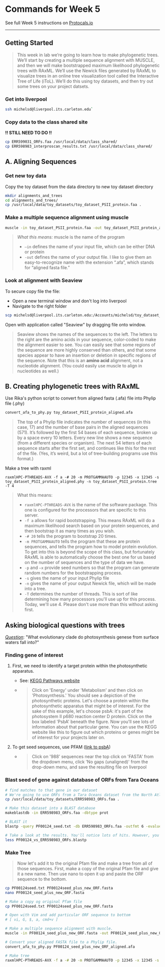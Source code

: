 # Commands for Week 5

See full Week 5 instructions on [Protocals.io](https://www.protocols.io/private/bba6f8f98e03c9de92641ca3810b212c)

---


## Getting Started

> This week in lab we’re going to learn how to make phylogenetic trees. We’ll start by creating a multiple sequence alignment with MUSCLE, and then we will make bootstrapped maximum likelihood phylogenetic trees with RAxML. We’ll use the Newick files generated by RAxML to visualize trees in an online tree visualization tool called the Interactive Tree of Life (iToL). We’ll do this using toy datasets, and then try out some trees on your project datsets.

### Get into liverpool

```bash
ssh michelsd@liverpool.its.carleton.edu`
```

### Copy data to the class shared site

**!! STILL NEED TO DO !!**

```bash
cp ERR599031_ORFs.faa /usr/local/data/class_shared/
cp ERR598983_interproscan_results.txt /usr/local/data/class_shared/
```



## A. Aligning Sequences

### Get new toy data

Copy the toy dataset from the data directory to new toy dataset directory

```bash
mkdir alignments_and_trees
cd alignments_and_trees/
cp /usr/local/data/toy_datasets/toy_dataset_PSII_protein.faa .
```

###  Make a multiple sequence alignment using muscle

```bash
muscle -in toy_dataset_PSII_protein.faa -out toy_dataset_PSII_protein_aligned.afa
```

> *What this means:* muscle is the name of the program
>
> * `–in` defines the name of your input file, which can be either DNA or protein
> * `-out` defines the name of your output file. I like to give them an easy-to-recognize name with the extension “.afa”, which stands for “aligned fasta file.”

### Look at alignment with Seaview

To secure copy file the file:

- Open a new terminal window and don't log into liverpool
- Navigate to the right folder

```bash
scp michelsd@liverpool.its.carleton.edu:/Accounts/michelsd/toy_dataset_directory/alignments_and_trees/toy_dataset_PSII_protein_aligned.afa .
```

Open with application called "Seaview" by dragging file onto window.

> Seaview shows the names of the sequences to the left. The letters to the right are the amino acids in your sequence, color-coded to make the alignment easier to see. You can easily see that some regions of the sequence are more highly conserved than others, and that some species appear to have an insertion or deletion in specific regions of the sequence. Note that this is an **amino acid** alignment, not a nucleotide alignment. (You could easily use muscle to align in nucleotides as well.)





## B. Creating phylogenetic trees with RAxML

Use Rika's python script to convert from  aligned fasta (.afa) file into Phylip file (.phy)

```bash
convert_afa_to_phy.py toy_dataset_PSII_protein_aligned.afa
```

> The top of a Phylip file indicates the number of sequences (in this case, 17) and the number of base pairs in the aligned sequences (571). It’s followed by the first 54 bases of each sequence, broken up by a space every 10 letters. Every new line shows a new sequence (from a different species or organism). The next 54 letters of each sequence starts after the first set, and continues like this for the rest of the file. (Yes, it’s weird, but a lot of tree-building programs use this format.)



Make a tree with raxml

```
raxmlHPC-PTHREADS-AVX -f a -# 20 -m PROTGAMMAAUTO -p 12345 -x 12345 -s toy_dataset_PSII_protein_aligned.phy -n toy_dataset_PSII_protein.tree -T 4
```

> What this means:
>
> * `raxmlHPC-PTHREADS-AVX` is the name of the software package. This one is configured for the processors that are specific to this server.
> * `-f a` allows for rapid bootstrapping. This means RAxML will do a maximum likelihood search based on your protein sequences, and then bootstrap it as many times as you wish.
> * `-# 20` tells the program to bootstrap 20 times.
> * `-m PROTGAMMAAUTO` tells the program that these are protein sequences, and tells the program how to model protein evolution. To get into this is beyond the scope of this class, but fortunately RAxML is able to automatically choose the best one for us based on the number of sequences and the type of data we have.
> * `-p` and `–x` provide seed numbers so that the program can generate random numbers for the bootstrapping process.
> * `-s` gives the name of your input Phylip file
> * `-n` gives the name of your output Newick file, which will be made into a tree.
> * `-T` determines the number of threads. This is sort of like determining how many processors you'll use up for this process. Today, we'll use 4. Please don't use more than this without asking first.





## Asking biological questions with trees

*<u>Question</u>*: "What evolutionary clade do photosynthesis genese from surface waters fall into?"



### Finding gene of interest

1. First, we need to identify a target protein within the photosynthetic apparatus.

   * See:  [KEGG Pathways website](http://www.genome.jp/kegg/pathway.html)

   * > Click on 'Energy' under 'Metabolism' and then click on 'Photosynthesis.' You should see a depiction of the photosynthetic proteins. Let's choose a protein within the photosynthetic apparatus that might be of interest. For the sake of this example, let's choose psbA: it's part of the photosystem II p680 reaction center D protein. Click on the box labeled 'PsbA' beneath the figure. Now you'll see lots of information about that particular gene. You can use the KEGG website like this to figure out which proteins or genes might be of interest for your projects later on.

2. To get seed sequences, use PFAM ([link to psbA](http://pfam.xfam.org/family/PF00124)) 

   * > Click on '988' sequences near the top click on 'FASTA' from the dropdown menu, click 'No gaps (unaligned)' from the drop-down menu, and save the resulting file on liverpool



### Blast seed of gene against database of ORFs from Tara Oceans

```bash
# find matches to that gene in our dataset
# We're going to use ORFs from a Tara Oceans dataset from the North Atlantic surface oceans off the East Coast
cp /usr/local/data/toy_datasets/ERR598983_ORFs.faa .

# Make this dataset into a BLAST database
makeblastdb -in ERR598983_ORFs.faa -dbtype prot

# BLAST it
blastp -query PF00124_seed.txt -db ERR598983_ORFs.faa -outfmt 6 -evalue 1e-05 -out PF00124_vs_ERR598983_ORFs.blastp

# Take a look at the results. You'll notice lots of hits. However, you'll see that all of the hits were to a single ORF: contig-100_83_1. 
less PF00124_vs_ERR598983_ORFs.blastp
```



### Make Tree

> Now let's add it to the original Pfam file and make a tree from all of those sequences. First, make a copy of the original Pfam file and give it a new name. Then use nano to open it up and paste the ORF sequence to the bottom.

```bash
cp PF00124seed.txt PF00124seed_plus_new_ORF.fasta
nano PF00124_seed_plus_new_ORF.fasta
```



```bash
# Make a copy og original Pfam file
cp PF00124seed.txt PF00124seed_plus_new_ORF.fasta

# Open with Vim and add particular ORF sequence to bottom
# [ vi, G, $, a, cmd+v ]

# Make a multiple sequence alignment with muscle.
muscle -in PF00124_seed_plus_new_ORF.fasta -out PF00124_seed_plus_new_ORF_aligned.afa

# Convert your aligned FASTA file to a Phylip file.
convert_afa_to_phy.py PF00124_seed_plus_new_ORF_aligned.afa

# Make tree
raxmlHPC-PTHREADS-AVX -f a -# 20 -m PROTGAMMAAUTO -p 12345 -x 12345 -s PF00124_seed_plus_new_ORF_aligned.phy -n PF00124_seed_plus_new_ORF.tree -T 4
```



